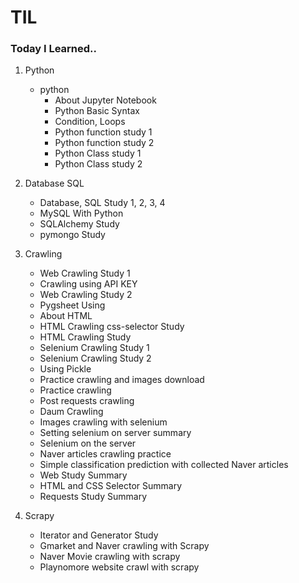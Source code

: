 # TIL

### Today I Learned..

1. Python
    - python
        - About Jupyter Notebook
        - Python Basic Syntax
        - Condition, Loops
        - Python function study 1
        - Python function study 2
        - Python Class study 1
        - Python Class study 2
        
2. Database SQL
    - Database, SQL Study 1, 2, 3, 4
    - MySQL With Python
    - SQLAlchemy Study
    - pymongo Study
    
3. Crawling
    - Web Crawling Study 1
    - Crawling using API KEY
    - Web Crawling Study 2
    - Pygsheet Using
    - About HTML
    - HTML Crawling css-selector Study
    - HTML Crawling Study	
    - Selenium Crawling Study	1
    - Selenium Crawling Study	2
    - Using Pickle
    - Practice crawling and images download
    - Practice crawling
    - Post requests crawling
    - Daum Crawling
    - Images crawling with selenium
    - Setting selenium on server summary
    - Selenium on the server
    - Naver articles crawling practice
    - Simple classification prediction with collected Naver articles
    - Web Study Summary
    - HTML and CSS Selector Summary
    - Requests Study Summary

4. Scrapy
    - Iterator and Generator Study
    - Gmarket and Naver crawling with Scrapy
    - Naver Movie crawling with scrapy
    - Playnomore website crawl with scrapy
